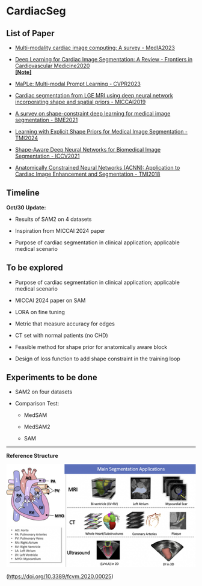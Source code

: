 # CardiacSeg


## List of Paper

- [Multi-modality cardiac image computing: A survey - MedIA2023](https://pdf.sciencedirectassets.com/272154/1-s2.0-S1361841523X00048/1-s2.0-S1361841523001299/main.pdf?X-Amz-Security-Token=IQoJb3JpZ2luX2VjEGgaCXVzLWVhc3QtMSJHMEUCIQCA1xS2YIASnvvSu7eSqsNoMt2jF%2FKuybkpk5FVFIRA2gIgPrW0DTWo1q55Jtgka%2BpixoTG0xzevcKvWaPGDlhnRiYquwUI0P%2F%2F%2F%2F%2F%2F%2F%2F%2F%2FARAFGgwwNTkwMDM1NDY4NjUiDDIJ66McVjCoJ%2BaVNCqPBYntvxr8oc6lrWAuZZ12F%2BFNeHodovOWu%2BUYL8M9eVBRDIeD6OZ2gQXnywHn5ApH2RBfZmPzaKcYIbH2Y2glhevgg80bs7xrQN8%2FbAoAOimM%2FT75hX%2BZQeAsC8evNBvjYIGV%2BEby31ySAzfYa%2FGTQVNXtaly64NgKMK7xEl1R6fVEJCQiqSTIOkqys4ki2cvpkUJnE3dsdqKtp6t7ySZif07fMXnWjptb84x9wHPuNeJ5lbDlvoZkxMex8Mx0qwTZaD6Ek9ZT7IXzW4UkjnAR%2F%2B%2Fvv9G%2Bu%2FNn3m8rHdyacfepEMUnUoxpSCRrR3RCoNzfdkxhl42IEQZ5hWXBNLcLl1oAKM26YxPcZQMvL9oFyCSKnYFpJsYN1fFHZWoIVs8BKmM7sSM3wJs6I%2FRDuHl7PElA5L%2FVqPElm64hF5PKDjZoWErHQsVfmznUtJvNBULgYC6%2F8f%2BgHEy%2BkR2AGjRnbtGMKLIYv31noom7X%2F8NOEenByl%2BUYjjhLWkM0KPJjwEWpTCoyL6bEtbRRcqYpx6yR%2FYeONiw9pAzNJg3Rf%2FS79cXDuuImejqE%2FmXJLau4VoXRQo9CJGF0zFa9mIfWwk2w8OVdgXwXtimNsveTPIHtyKdjbi4e2l9CtPCvX8Pyf9W7WwodzligQNfFZnnSyslf2o3%2BPTyzcpO9Lv4XpuUgo23UXJPvQsxuiGwEu%2FEQCtWBJ5pQv14dYxyoxnMQuyr%2BVOuSzc7dGerz1b0dsrEFrEhHG3MyobxRlGgyAbqsbWHCdZBXCtCwVrBxl1nso30pk7vq6AwTkbKfWBKyQyfUbf11Uo54Kgyu4paRt8hlTUtpJJYbrN95xB6OXO0hWlpXj0qEA7FF0ngovkrq1c3Yw4%2BfnuAY6sQE8IxdqEjoA4BPWYyqsTBJUXfqHPDq6B8UFGUU%2B1LH8zgETpHH6seycxx8vn7BT2ZdZpB9Yjc2X4XYEtVdwRU9e0IGnw5t0%2B0idPp5ss1ExWrhzHGbEeNbZx%2FbcNAN32ONfEPhViayBIN0rGDo2SENhfBPxBqnOO8%2BgxiWJPiVQ1NyCT1kvfj6NqCdXNqP9re2wOaQS%2F8hdRFKb34oj1GL%2F3tOGZ4QalFasX8of2iPrve8%3D&X-Amz-Algorithm=AWS4-HMAC-SHA256&X-Amz-Date=20241024T082808Z&X-Amz-SignedHeaders=host&X-Amz-Expires=300&X-Amz-Credential=ASIAQ3PHCVTYRG6CLGW3%2F20241024%2Fus-east-1%2Fs3%2Faws4_request&X-Amz-Signature=960285e1a71d2efdfdbce5128bdaea640cd1c49348215f1e00c96728fb06f843&hash=3820e3e62874a4a48738c212eb03312156d52eed02b6c9f0e9e872a454c88210&host=68042c943591013ac2b2430a89b270f6af2c76d8dfd086a07176afe7c76c2c61&pii=S1361841523001299&tid=spdf-4afa4bd6-e520-4c86-862c-4c907d926526&sid=043fe867920bf84aa96951553acc2f3ccd22gxrqa&type=client&tsoh=d3d3LnNjaWVuY2VkaXJlY3QuY29t&ua=15065904515857555604&rr=8d78977a4884cdd2&cc=sg)

- [Deep Learning for Cardiac Image Segmentation: A Review - Frontiers in Cardiovascular Medicine2020](https://www.frontiersin.org/journals/cardiovascular-medicine/articles/10.3389/fcvm.2020.00025/full) <br>**[[Note]](Notes/A_Review_DL_for_CardSeg.md)**

- [MaPLe: Multi-modal Prompt Learning - CVPR2023](https://openaccess.thecvf.com/content/CVPR2023/papers/Khattak_MaPLe_Multi-Modal_Prompt_Learning_CVPR_2023_paper.pdf)

- [Cardiac segmentation from LGE MRI using deep neural network incorporating shape and spatial priors - MICCAI2019](https://arxiv.org/pdf/1906.07347)

- [A survey on shape-constraint deep learning for medical image segmentation - BME2021](https://arxiv.org/abs/2101.07721)

- [Learning with Explicit Shape Priors for Medical  Image Segmentation - TMI2024](https://arxiv.org/pdf/2303.17967)

- [Shape-Aware Deep Neural Networks for Biomedical Image Segmentation - ICCV2021](https://openaccess.thecvf.com/content/ICCV2021/papers/Cao_ShapeConv_Shape-Aware_Convolutional_Layer_for_Indoor_RGB-D_Semantic_Segmentation_ICCV_2021_paper.pdf)

- [Anatomically Constrained Neural Networks (ACNN): Application to Cardiac Image Enhancement and Segmentation - TMI2018](https://ieeexplore.ieee.org/stamp/stamp.jsp?tp=&arnumber=8051114)
## Timeline

**Oct/30 Update:**

- Results of SAM2 on 4 datasets

- Inspiration from MICCAI 2024 paper

- Purpose of cardiac segmentation in clinical application; applicable medical scenario


## To be explored

- Purpose of cardiac segmentation in clinical application; applicable medical scenario

- MICCAI 2024 paper on SAM

- LORA on fine tuning

- Metric that measure accuracy for edges

- CT set with normal patients (no CHD)

- Feasible method for shape prior for anatomically aware block

- Design of loss function to add shape constraint in the training loop


## Experiments to be done

- SAM2 on four datasets

- Comparison Test:

	- MedSAM
	
	- MedSAM2
	
	- SAM







---


**Reference Structure**

![anatomical_structure](Images/anatomical_structure.png)

 (https://doi.org/10.3389/fcvm.2020.00025)